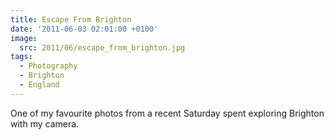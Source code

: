 ```yaml
---
title: Escape From Brighton
date: '2011-06-03 02:01:00 +0100'
image:
  src: 2011/06/escape_from_brighton.jpg
tags:
  - Photography
  - Brighton
  - England
---
```

One of my favourite photos from a recent Saturday spent exploring Brighton with my camera.
